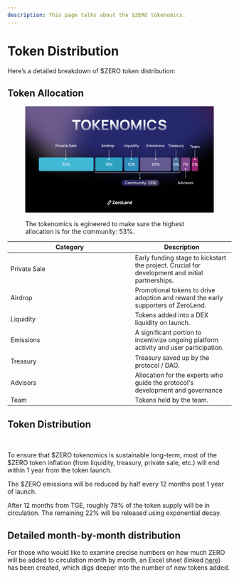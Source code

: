 ```yaml
---
description: This page talks about the $ZERO tokenomics.
---
```


# Token Distribution

Here’s a detailed breakdown of $ZERO token distribution:&#x20;

## Token Allocation

<figure><img src="../../.gitbook/assets/telegram-cloud-document-5-6170162524378369677 (1).jpg" alt=""><figcaption><p>The tokenomics is egineered to make sure the highest allocation is for the community: 53%. </p></figcaption></figure>

<table data-full-width="true"><thead><tr><th width="266">Category</th><th>Description</th></tr></thead><tbody><tr><td>Private Sale</td><td>Early funding stage to kickstart the project. Crucial for development and initial partnerships.</td></tr><tr><td>Airdrop</td><td>Promotional tokens to drive adoption and reward the early supporters of ZeroLend. </td></tr><tr><td>Liquidity</td><td>Tokens added into a DEX liquidity on launch.</td></tr><tr><td>Emissions</td><td>A significant portion to incentivize ongoing platform activity and user participation.</td></tr><tr><td>Treasury</td><td>Treasury saved up by the protocol / DAO. </td></tr><tr><td>Advisors</td><td>Allocation for the experts who guide the protocol's development and governance</td></tr><tr><td>Team</td><td>Tokens held by the team.</td></tr></tbody></table>

## &#x20;Token Distribution&#x20;

<figure><img src="../../.gitbook/assets/ZERO Token Distribution May 2nd data.png" alt=""><figcaption></figcaption></figure>

To ensure that $ZERO tokenomics is sustainable long-term, most of the $ZERO token inflation (from liquidity, treasury, private sale, etc.) will end within 1 year from the token launch.&#x20;

The $ZERO emissions will be reduced by half every 12 months post 1 year of launch.&#x20;

After 12 months from TGE, roughly 78% of the token supply will be in circulation. The remaining 22% will be released using exponential decay.&#x20;

## Detailed month-by-month distribution

For those who would like to examine precise numbers on how much ZERO will be added to circulation month by month, an Excel sheet (linked [here](https://docs.google.com/spreadsheets/d/1M-f0nKKN1\_BwnSpnFm9FJ4XnscF9t968q8qwoRTUT6E/edit#gid=736372284)) has been created, which digs deeper into the number of new tokens added.
